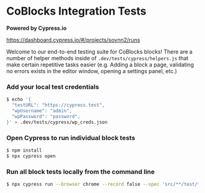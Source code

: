 # CoBlocks Integration Tests

**Powered by Cypress.io**

https://dashboard.cypress.io/#/projects/sovnn2/runs

Welcome to our end-to-end testing suite for CoBlocks blocks! There are a number of helper methods inside of `.dev/tests/cypress/helpers.js` that make certain repetitive tasks easier (e.g. Adding a block a page, validating no errors exists in the editor window, opening a settings panel, etc.)

### Add your local test credentials
```bash
$ echo '{
  "testURL": "https://cypress.test",
  "wpUsername": "admin",
  "wpPassword": "password",
}' > .dev/tests/cypress/wp_creds.json
```

### Open Cypress to run individual block tests
```bash
$ npm install
$ npx cypress open
```

### Run all block tests locally from the command line
```bash
$ npx cypress run --browser chrome --record false --spec 'src/**/test/*.cypress.js'
```
